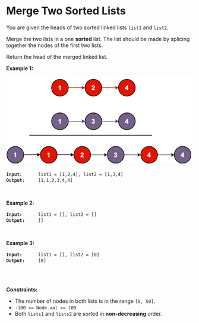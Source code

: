 <!-- markdownlint-disable -->

# Merge Two Sorted Lists

You are given the heads of two sorted linked lists `list1` and `list2`.

Merge the two lists in a one **sorted** list. The list should be made by splicing together the nodes of the first two lists.

Return the head of the merged linked list.<br>

**Example 1:**

<img src="./img/example1.png">

<pre><code><strong>Input:</strong>      list1 = [1,2,4], list2 = [1,3,4]
<strong>Output:</strong>     [1,1,2,3,4,4]</code></pre>
<br>

**Example 2:**

<pre><code><strong>Input:</strong>      list1 = [], list2 = []
<strong>Output:</strong>     []</code></pre>
<br>

**Example 3:**

<pre><code><strong>Input:</strong>      list1 = [], list2 = [0]
<strong>Output:</strong>     [0]</code></pre>
<br>
<br>

**Constraints:**

<ul>
    <li>The number of nodes in both lists is in the range <code>[0, 50]</code>.</li>
    <li><code>-100 <= Node.val <= 100</code></li>
    <li>Both <code>lists1</code> and <code>lists2</code> are sorted in <strong>non-decreasing</strong> order.</li>
<ul>
